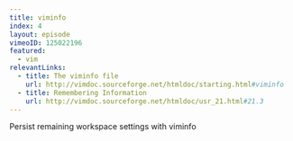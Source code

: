```yaml
---
title: viminfo
index: 4
layout: episode
vimeoID: 125022196
featured:
  - vim
relevantLinks:
  - title: The viminfo file
    url: http://vimdoc.sourceforge.net/htmldoc/starting.html#viminfo
  - title: Remembering Information
    url: http://vimdoc.sourceforge.net/htmldoc/usr_21.html#21.3
---
```

Persist remaining workspace settings with viminfo
